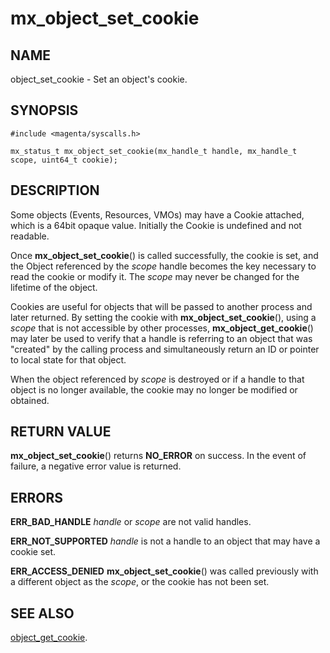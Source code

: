 # mx_object_set_cookie

## NAME

object_set_cookie - Set an object's cookie.

## SYNOPSIS

```
#include <magenta/syscalls.h>

mx_status_t mx_object_set_cookie(mx_handle_t handle, mx_handle_t scope, uint64_t cookie);

```

## DESCRIPTION

Some objects (Events, Resources, VMOs) may have a Cookie attached, which is
a 64bit opaque value.  Initially the Cookie is undefined and not readable.

Once **mx_object_set_cookie**() is called successfully, the cookie is set,
and the Object referenced by the *scope* handle becomes the key necessary
to read the cookie or modify it.  The *scope* may never be changed for the
lifetime of the object.

Cookies are useful for objects that will be passed to another process and
later returned.  By setting the cookie with **mx_object_set_cookie**(),
using a *scope* that is not accessible by other processes, **mx_object_get_cookie**()
may later be used to verify that a handle is referring to an object that was
"created" by the calling process and simultaneously return an ID or pointer
to local state for that object.

When the object referenced by *scope* is destroyed or if a handle to that object
is no longer available, the cookie may no longer be modified or obtained.


## RETURN VALUE

**mx_object_set_cookie**() returns **NO_ERROR** on success.  In the event of failure,
a negative error value is returned.


## ERRORS

**ERR_BAD_HANDLE**  *handle* or *scope* are not valid handles.

**ERR_NOT_SUPPORTED**  *handle* is not a handle to an object that may have a cookie set.

**ERR_ACCESS_DENIED**  **mx_object_set_cookie**() was called previously with a different
object as the *scope*, or the cookie has not been set.


## SEE ALSO

[object_get_cookie](object_get_cookie.md).